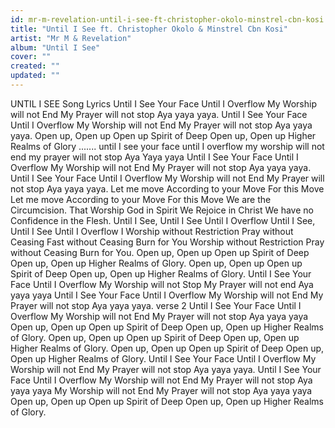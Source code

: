 ```yaml
---
id: mr-m-revelation-until-i-see-ft-christopher-okolo-minstrel-cbn-kosi
title: "Until I See ft. Christopher Okolo & Minstrel Cbn Kosi"
artist: "Mr M & Revelation"
album: "Until I See"
cover: ""
created: ""
updated: ""
---
```


UNTIL I SEE Song Lyrics
Until I See Your Face
Until I Overflow
My Worship will not End
My Prayer will not stop
Aya yaya yaya.
Until I See Your Face
Until I Overflow
My Worship will not End
My Prayer will not stop
Aya yaya yaya.
Open up, Open up
Open up Spirit of Deep
Open up, Open up
Higher Realms of Glory
.......
until I see your face
until I overflow
my worship will not end
my prayer will not stop
   Aya Yaya yaya
Until I See Your Face
Until I Overflow
My Worship will not End
My Prayer will not stop
Aya yaya yaya.
Until I See Your Face
Until I Overflow
My Worship will not End
My Prayer will not stop
Aya yaya yaya.
Let me move
According to your Move
For this Move
Let me move
According to your Move
For this Move
We are the Circumcision.
That Worship God in Spirit
We Rejoice in Christ
We have no Confidence in the Flesh.
Until I See, Until I See
Until I Overflow
Until I See, Until I See
Until I Overflow
I Worship without Restriction
Pray without Ceasing
Fast without Ceasing
Burn for You
Worship without Restriction
Pray without Ceasing
Burn for You.
Open up, Open up
Open up Spirit of Deep
Open up, Open up
Higher Realms of Glory.
Open up, Open up
Open up Spirit of Deep
Open up, Open up
Higher Realms of Glory.
Until I See Your Face
Until I Overflow
My Worship will not Stop
My Prayer will not end
Aya yaya yaya
Until I See Your Face
Until I Overflow
My Worship will not End
My Prayer will not stop
Aya yaya yaya.
verse 2
Until I See Your Face
Until I Overflow
My Worship will not End
My Prayer will not stop
Aya yaya yaya
Open up, Open up
Open up Spirit of Deep
Open up, Open up
Higher Realms of Glory.
Open up, Open up
Open up Spirit of Deep
Open up, Open up
Higher Realms of Glory.
Open up, Open up
Open up Spirit of Deep
Open up, Open up
Higher Realms of Glory.
Until I See Your Face
Until I Overflow
My Worship will not End
My Prayer will not stop
Aya yaya yaya.
Until I See Your Face
Until I Overflow
My Worship will not End
My Prayer will not stop
Aya yaya yaya
My Worship will not End
My Prayer will not stop
Aya yaya yaya
Open up, Open up
Open up Spirit of Deep
Open up, Open up
Higher Realms of Glory.